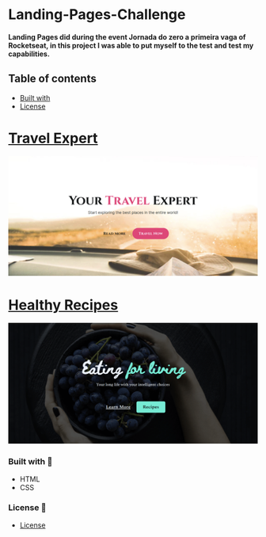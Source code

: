 # Landing-Pages-Challenge

#### Landing Pages did during the event Jornada do zero a primeira vaga of Rocketseat, in this project I was able to put myself to the test and test my capabilities.

## Table of contents

- [Built with](#built-with-)
- [License](#license-)

# [Travel Expert](https://edlavio.github.io/Landing-Pages-Challenge/Travel%20Expert)
![Travel Expert](./Travel%20Expert/img/travel.png)

# [Healthy Recipes](https://edlavio.github.io/Landing-Pages-Challenge/Healthy%20Recipes)
![Travel Expert](./Healthy%20Recipes/img/healthy.png)

### Built with 🚀

- HTML
- CSS

### License 📝
 - [License](./LICENSE "License")